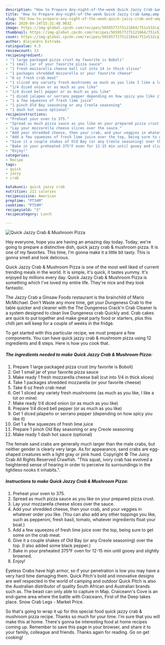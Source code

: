 ```yaml
---
description: "How to Prepare Any-night-of-the-week Quick Jazzy Crab &amp;amp; Mushroom Pizza"
title: "How to Prepare Any-night-of-the-week Quick Jazzy Crab &amp;amp; Mushroom Pizza"
slug: 792-how-to-prepare-any-night-of-the-week-quick-jazzy-crab-and-amp-mushroom-pizza
date: 2020-04-24T15:31:48.983Z
image: https://img-global.cpcdn.com/recipes/5659577275121664/751x532cq70/quick-jazzy-crab-mushroom-pizza-recipe-main-photo.jpg
thumbnail: https://img-global.cpcdn.com/recipes/5659577275121664/751x532cq70/quick-jazzy-crab-mushroom-pizza-recipe-main-photo.jpg
cover: https://img-global.cpcdn.com/recipes/5659577275121664/751x532cq70/quick-jazzy-crab-mushroom-pizza-recipe-main-photo.jpg
author: Alejandro Estrada
ratingvalue: 4.5
reviewcount: 13
recipeingredient:
- "1 large packaged pizza crust my favorite is Boboli"
- "1 small jar of your favorite pizza sauce"
- "1 fresh mozzarella cheese ball cut into 14 in thick slices"
- "1 packages shredded mozzarella or your favorite cheese"
- "6 oz fresh crab meat"
- "1 sliced any variety fresh mushrooms as much as you like I like a lot on mine"
- "1/4 diced onion or as much as you like"
- "1/4 diced bell pepper or as much as you like"
- "1 diced jalapeo or serrano pepper depending on how spicy you like it"
- "1 a few squeezes of fresh lime juice"
- "1 pinch Old Bay seasoning or any Creole seasoning"
- "1 dash hot sauce optional"
recipeinstructions:
- "Preheat your oven to 375."
- "Spread as much pizza sauce as you like on your prepared pizza crust."
- "Lay your mozzarella cheese slices over the sauce."
- "Add your shredded cheese, then your crab, and your veggies in whatever order you like. (You can also add any other toppings you like, such as pepperoni, fresh basil, tomato, whatever ingredients float your boat.)"
- "Add a few squeezes of fresh lime juice over the top, being sure to get some on the crab meat."
- "Give it a couple shakes of Old Bay (or any Creole seasoning) over the top. (I also added some black pepper.)"
- "Bake in your preheated 375°F oven for 12-15 min until gooey and slightly browned."
- "Enjoy!"
categories:
- Recipe
tags:
- quick
- jazzy
- crab

katakunci: quick jazzy crab 
nutrition: 211 calories
recipecuisine: American
preptime: "PT34M"
cooktime: "PT59M"
recipeyield: "3"
recipecategory: Lunch

---
```



![Quick Jazzy Crab &amp; Mushroom Pizza](https://img-global.cpcdn.com/recipes/5659577275121664/751x532cq70/quick-jazzy-crab-mushroom-pizza-recipe-main-photo.jpg)

Hey everyone, hope you are having an amazing day today. Today, we're going to prepare a distinctive dish, quick jazzy crab &amp; mushroom pizza. It is one of my favorites. This time, I'm gonna make it a little bit tasty. This is gonna smell and look delicious.

Quick Jazzy Crab &amp; Mushroom Pizza is one of the most well liked of current trending meals in the world. It is simple, it's quick, it tastes yummy. It's enjoyed by millions every day. Quick Jazzy Crab &amp; Mushroom Pizza is something which I've loved my entire life. They're nice and they look fantastic.

The Jazzy Crab a Ginsaw Foods restaurant is the brainchild of Mario McMichael. Don&#39;t Waste any more time, get your Dungeness Crab to the table quicker and cleaner with the The Dungeness Crack&#39;n Crab Cleaner Is a system designed to clean live Dungeness crab Quickly and. Crab cakes are quick to put together and make great party food or starters, plus this chilli jam will keep for a couple of weeks in the fridge.


To get started with this particular recipe, we must prepare a few components. You can have quick jazzy crab &amp; mushroom pizza using 12 ingredients and 8 steps. Here is how you cook that.

<!--inarticleads1-->

##### The ingredients needed to make Quick Jazzy Crab &amp; Mushroom Pizza:

1. Prepare 1 large packaged pizza crust (my favorite is Boboli)
1. Get 1 small jar of your favorite pizza sauce
1. Make ready 1 fresh mozzarella cheese ball (cut into 1/4 in thick slices)
1. Take 1 packages shredded mozzarella (or your favorite cheese)
1. Take 6 oz fresh crab meat
1. Get 1 sliced any variety fresh mushrooms (as much as you like, I like a lot on mine)
1. Make ready 1/4 diced onion (or as much as you like)
1. Prepare 1/4 diced bell pepper (or as much as you like)
1. Get 1 diced jalapeño or serrano pepper (depending on how spicy you like it)
1. Get 1 a few squeezes of fresh lime juice
1. Prepare 1 pinch Old Bay seasoning or any Creole seasoning
1. Make ready 1 dash hot sauce (optional)


The female sand crabs are generally much larger than the male crabs, but neither gender is clearly very large. As for appearance, sand crabs are egg-shaped creatures with a light gray or pink hued. Copyright © The Juicy Crab All Rights Reserved Crawfish. &#34;This squat, ivory crab has evolved a heightened sense of hearing in order to perceive its surroundings in the lightless nooks it inhabits.&#34;. 

<!--inarticleads2-->

##### Instructions to make Quick Jazzy Crab &amp; Mushroom Pizza:

1. Preheat your oven to 375.
1. Spread as much pizza sauce as you like on your prepared pizza crust.
1. Lay your mozzarella cheese slices over the sauce.
1. Add your shredded cheese, then your crab, and your veggies in whatever order you like. (You can also add any other toppings you like, such as pepperoni, fresh basil, tomato, whatever ingredients float your boat.)
1. Add a few squeezes of fresh lime juice over the top, being sure to get some on the crab meat.
1. Give it a couple shakes of Old Bay (or any Creole seasoning) over the top. (I also added some black pepper.)
1. Bake in your preheated 375°F oven for 12-15 min until gooey and slightly browned.
1. Enjoy!


Eyeless Crabs have high armor, so if your penetration is low you may have a very hard time damaging them. Quick Pitch&#39;s bold and innovative designs are well respected in the world of camping and outdoor Quick Pitch is also the Australian distributor of quality South African and Australian brands such as. The beast can only able to capture in Map. Craiceann&#39;s Cove is an end-game area where the battle with Craiceann, First of the Deep takes place. Snow Crab Legs - Market Price. 

So that's going to wrap it up for this special food quick jazzy crab &amp; mushroom pizza recipe. Thanks so much for your time. I'm sure that you will make this at home. There's gonna be interesting food at home recipes coming up. Remember to save this page in your browser, and share it to your family, colleague and friends. Thanks again for reading. Go on get cooking!
